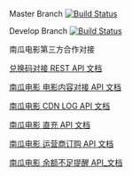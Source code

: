 Master Branch [![Build Status](https://travis-ci.org/pumpkin-movie/pumpkin_partner_api_demo.svg?branch=master)](https://travis-ci.org/pumpkin-movie/pumpkin_partner_api_demo)

Develop Branch [![Build Status](https://travis-ci.org/pumpkin-movie/pumpkin_partner_api_demo.svg?branch=develop)](https://travis-ci.org/pumpkin-movie/pumpkin_partner_api_demo)

南瓜电影第三方合作对接

[兑换码对接 REST API 文档](https://github.com/pumpkin-movie/pumpkin_partner_api_demo/blob/master/doc/%E5%85%91%E6%8D%A2%E7%A0%81%E5%AF%B9%E6%8E%A5%20REST%20API.md)

[南瓜电影 电影内容对接 API 文档](https://github.com/pumpkin-movie/pumpkin_partner_api_demo/blob/master/doc/pumpkin_partner_movie_api.md)

[南瓜电影 CDN LOG API 文档](https://github.com/pumpkin-movie/pumpkin_partner_api_demo/blob/master/doc/cdn_log_api.md)

[南瓜电影 直充 API 文档](https://github.com/pumpkin-movie/pumpkin_partner_api_demo/blob/master/doc/pumpkin_partner_pay.md)

[南瓜电影 运营商订购 API 文档](https://github.com/pumpkin-movie/pumpkin_partner_api_demo/blob/master/doc/pumpkin_partner_operator_pay.md)

[南瓜电影 余额不足提醒 API_文档](https://github.com/pumpkin-movie/pumpkin_partner_api_demo/blob/master/doc/pumpkin_partner_insufficient_balance_sms.md)
